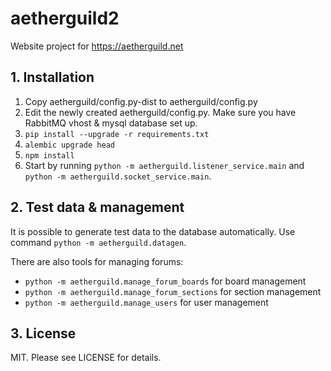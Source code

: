 # aetherguild2

Website project for https://aetherguild.net

## 1. Installation

1. Copy aetherguild/config.py-dist to aetherguild/config.py
2. Edit the newly created aetherguild/config.py. Make sure you have RabbitMQ vhost & mysql database set up.
3. `pip install --upgrade -r requirements.txt`
4. `alembic upgrade head`
5. `npm install`
5. Start by running `python -m aetherguild.listener_service.main` and `python -m aetherguild.socket_service.main`.

## 2. Test data & management

It is possible to generate test data to the database automatically. Use command `python -m aetherguild.datagen`.

There are also tools for managing forums:
* `python -m aetherguild.manage_forum_boards` for board management
* `python -m aetherguild.manage_forum_sections` for section management
* `python -m aetherguild.manage_users` for user management

## 3. License

MIT. Please see LICENSE for details.